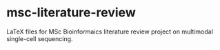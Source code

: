 # msc-literature-review
LaTeX files for MSc Bioinformaics literature review project on multimodal single-cell sequencing.

